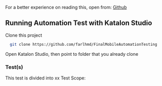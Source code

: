For a better experience on reading this, open from: [Github](https://github.com/farlhmd/FinalMobileAutomationTesting)


## Running Automation Test with Katalon Studio


Clone this project
```bash
  git clone https://github.com/farlhmd/FinalMobileAutomationTesting
```
Open Katalon Studio, then point to folder that you already clone
### Test(s)

This test is divided into xx Test Scope:
